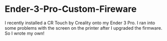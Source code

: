 # Ender-3-Pro-Custom-Fireware
I recently installed a CR Touch by Creality onto my Ender 3 Pro. I ran into some problems with the screen on the printer after I upgraded the firmware. So I wrote my own!
